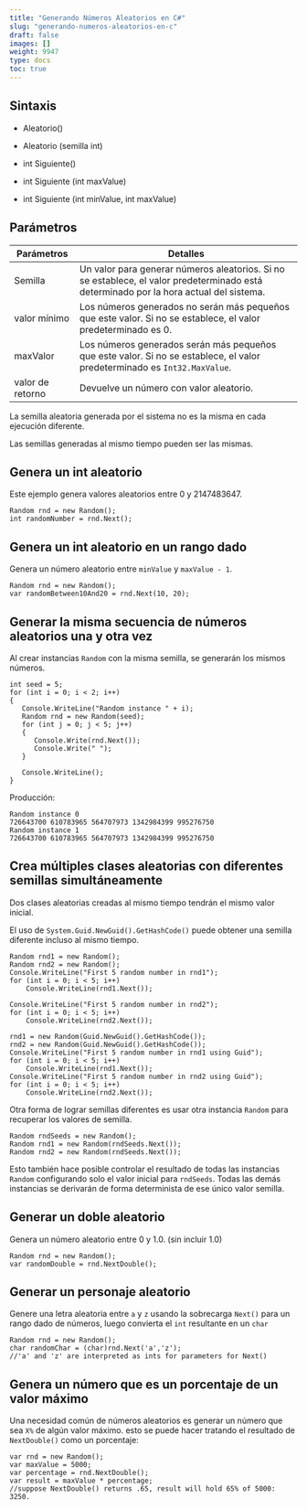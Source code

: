 ```yaml
---
title: "Generando Números Aleatorios en C#"
slug: "generando-numeros-aleatorios-en-c"
draft: false
images: []
weight: 9947
type: docs
toc: true
---
```


## Sintaxis
- Aleatorio()

- Aleatorio (semilla int)

- int Siguiente()

- int Siguiente (int maxValue)

- int Siguiente (int minValue, int maxValue)


## Parámetros
| Parámetros | Detalles |
| ---------- | ------- |
| Semilla | Un valor para generar números aleatorios. Si no se establece, el valor predeterminado está determinado por la hora actual del sistema.
| valor mínimo | Los números generados no serán más pequeños que este valor. Si no se establece, el valor predeterminado es 0.
| maxValor | Los números generados serán más pequeños que este valor. Si no se establece, el valor predeterminado es `Int32.MaxValue`.
| valor de retorno | Devuelve un número con valor aleatorio.

La semilla aleatoria generada por el sistema no es la misma en cada ejecución diferente.

Las semillas generadas al mismo tiempo pueden ser las mismas.

## Genera un int aleatorio
Este ejemplo genera valores aleatorios entre 0 y 2147483647.

    Random rnd = new Random();
    int randomNumber = rnd.Next();

## Genera un int aleatorio en un rango dado
Genera un número aleatorio entre `minValue` y `maxValue - 1`.

    Random rnd = new Random();
    var randomBetween10And20 = rnd.Next(10, 20);

## Generar la misma secuencia de números aleatorios una y otra vez
Al crear instancias `Random` con la misma semilla, se generarán los mismos números.

    int seed = 5;
    for (int i = 0; i < 2; i++)
    {
       Console.WriteLine("Random instance " + i);
       Random rnd = new Random(seed);
       for (int j = 0; j < 5; j++)
       {
          Console.Write(rnd.Next());
          Console.Write(" ");
       }
    
       Console.WriteLine();
    }

Producción:

    Random instance 0
    726643700 610783965 564707973 1342984399 995276750
    Random instance 1
    726643700 610783965 564707973 1342984399 995276750

## Crea múltiples clases aleatorias con diferentes semillas simultáneamente
Dos clases aleatorias creadas al mismo tiempo tendrán el mismo valor inicial.

El uso de `System.Guid.NewGuid().GetHashCode()` puede obtener una semilla diferente incluso al mismo tiempo.

    Random rnd1 = new Random();
    Random rnd2 = new Random();
    Console.WriteLine("First 5 random number in rnd1");
    for (int i = 0; i < 5; i++)
        Console.WriteLine(rnd1.Next());

    Console.WriteLine("First 5 random number in rnd2");
    for (int i = 0; i < 5; i++)
        Console.WriteLine(rnd2.Next());

    rnd1 = new Random(Guid.NewGuid().GetHashCode());
    rnd2 = new Random(Guid.NewGuid().GetHashCode());
    Console.WriteLine("First 5 random number in rnd1 using Guid");
    for (int i = 0; i < 5; i++)
        Console.WriteLine(rnd1.Next());
    Console.WriteLine("First 5 random number in rnd2 using Guid");
    for (int i = 0; i < 5; i++)
        Console.WriteLine(rnd2.Next());

Otra forma de lograr semillas diferentes es usar otra instancia `Random` para recuperar los valores de semilla.

    Random rndSeeds = new Random();
    Random rnd1 = new Random(rndSeeds.Next());
    Random rnd2 = new Random(rndSeeds.Next());
Esto también hace posible controlar el resultado de todas las instancias `Random` configurando solo el valor inicial para `rndSeeds`. Todas las demás instancias se derivarán de forma determinista de ese único valor semilla.

## Generar un doble aleatorio
Genera un número aleatorio entre 0 y 1.0. (sin incluir 1.0)

    Random rnd = new Random();
    var randomDouble = rnd.NextDouble();



## Generar un personaje aleatorio
Genere una letra aleatoria entre `a` y `z` usando la sobrecarga `Next()` para un rango dado de números, luego convierta el `int` resultante en un `char`

    Random rnd = new Random();
    char randomChar = (char)rnd.Next('a','z'); 
    //'a' and 'z' are interpreted as ints for parameters for Next()
    

## Genera un número que es un porcentaje de un valor máximo
Una necesidad común de números aleatorios es generar un número que sea `X%` de algún valor máximo. esto se puede hacer tratando el resultado de `NextDouble()` como un porcentaje:

    var rnd = new Random();
    var maxValue = 5000;
    var percentage = rnd.NextDouble();
    var result = maxValue * percentage; 
    //suppose NextDouble() returns .65, result will hold 65% of 5000: 3250.



